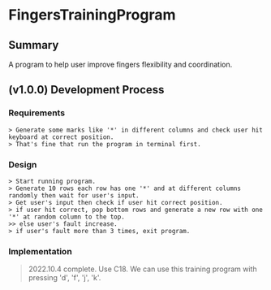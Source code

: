 # FingersTrainingProgram

Summary
---
  A program to help user improve fingers flexibility and coordination.

(v1.0.0) Development Process
---
  ### Requirements
    > Generate some marks like '*' in different columns and check user hit keyboard at correct position.
    > That's fine that run the program in terminal first.
  
  ### Design
    > Start running program.
    > Generate 10 rows each row has one '*' and at different columns randomly then wait for user's input.
    > Get user's input then check if user hit correct position.
    > if user hit correct, pop bottom rows and generate a new row with one '*' at random column to the top.
    >> else user's fault increase.
    > if user's fault more than 3 times, exit program. 
    
 ### Implementation
 > 2022.10.4 complete.
 > Use C18.
 > We can use this training program with pressing 'd', 'f', 'j', 'k'.  
